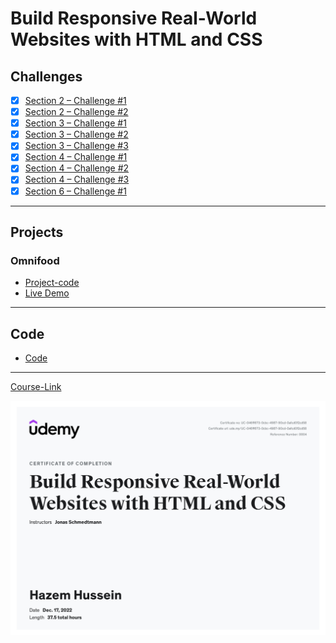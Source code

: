 # Build Responsive Real-World Websites with HTML and CSS
## Challenges
- [x] [Section 2 – Challenge #1](./Challenges/01-Challenges/)
- [x] [Section 2 – Challenge #2](./Challenges/02-Challenges/)
- [x] [Section 3 – Challenge #1](./Challenges/03-Challenges/)
- [x] [Section 3 – Challenge #2](./Challenges/04-Challenges/)
- [x] [Section 3 – Challenge #3](./Challenges/05-Challenges/)
- [x] [Section 4 – Challenge #1](./Challenges/06-Challenges/)
- [x] [Section 4 – Challenge #2](./Challenges/07-Challenges/)
- [x] [Section 4 – Challenge #3](./Challenges/08-Challenges/)
- [x] [Section 6 – Challenge #1](./Challenges/09-Challenges/)

---
## Projects
### Omnifood
- [Project-code](./Projects/Omnifood) <br>
- [Live Demo](https://omnifood-hazem-1.netlify.app/)
---
## Code
- [Code](Code)
---
[Course-Link](https://www.udemy.com/course/design-and-develop-a-killer-website-with-html5-and-css3)<br>

![Certificate](./UC-046ff673-0cbc-4987-90cd-0afcd0f2cd58.jpg)
